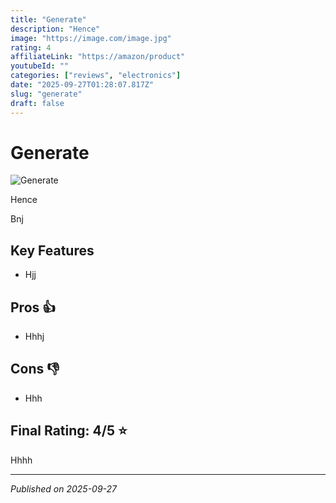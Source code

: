 ```yaml
---
title: "Generate"
description: "Hence"
image: "https://image.com/image.jpg"
rating: 4
affiliateLink: "https://amazon/product"
youtubeId: ""
categories: ["reviews", "electronics"]
date: "2025-09-27T01:28:07.817Z"
slug: "generate"
draft: false
---
```


# Generate

![Generate](https://image.com/image.jpg)

Hence

Bnj


## Key Features

- Hjj



## Pros 👍

- Hhhj



## Cons 👎

- Hhh


## Final Rating: 4/5 ⭐

Hhhh



---

*Published on 2025-09-27*
